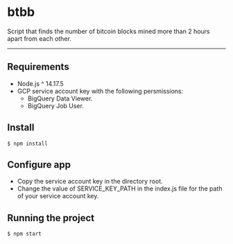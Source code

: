 # btbb

Script that finds the number of bitcoin blocks mined more than 2 hours apart from each other.

---
## Requirements

+ Node.js ^ 14.17.5
+ GCP service account key with the following persmissions:
	+ BigQuery Data Viewer.
	+ BigQuery Job User.

###

## Install

    $ npm install

## Configure app

+ Copy the service account key in the directory root.
+ Change the value of SERVICE_KEY_PATH in the index.js file for the path of your service account key.

## Running the project

    $ npm start
